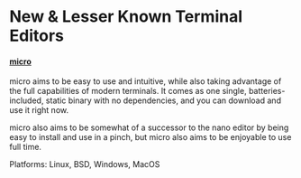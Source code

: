 # New & Lesser Known Terminal Editors

#### [micro](https://micro-editor.github.io/)

micro aims to be easy to use and intuitive, while also taking advantage of the full capabilities of modern terminals. It comes as one single, batteries-included, static binary with no dependencies, and you can download and use it right now.

micro also aims to be somewhat of a successor to the nano editor by being easy to install and use in a pinch, but micro also aims to be enjoyable to use full time.

Platforms: Linux, BSD, Windows, MacOS
